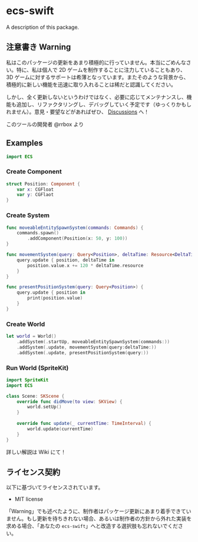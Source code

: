 # ecs-swift

A description of this package.

## 注意書き Warning

私はこのパッケージの更新をあまり積極的に行っていません。本当にごめんなさい。特に、私は個人で 2D ゲームを制作することに注力していることもあり、3D ゲームに対するサポートは希薄となっています。またそのような背景から、積極的に新しい機能を迅速に取り入れることは稀だと認識してください。

しかし、全く更新しないというわけではなく、必要に応じてメンテナンスし、機能も追加し、リファクタリングし、デバッグしていく予定です（ゆっくりかもしれません）。意見・要望などがあればぜひ、 [Discussions](https://github.com/rrbox/ecs-swift/discussions) へ！

このツールの開発者 @rrbox より

## Examples

```swift
import ECS
```

### Create Component

```swift
struct Position: Component {
    var x: CGFloat
    var y: CGFlaot
}
```

### Create System

```swift
func moveableEntitySpawnSystem(commands: Commands) {
    commands.spawn()
        .addComponent(Position(x: 50, y: 100))
}

func movementSystem(query: Query<Position>, deltaTime: Resource<DeltaTime>) {
    query.update { position, deltaTime in
        position.value.x += 120 * deltaTime.resource
    }
}

func presentPositionSystem(query: Query<Position>) {
    query.update { position in
        print(position.value)
    }
}

```

### Create World

```swift
let world = World()
    .addSystem(.startUp, moveableEntitySpawnSystem(commands:))
    .addSystem(.update, movementSystem(query:deltaTime:))
    .addSystem(.update, presentPositionSystem(query:))
```

### Run World (SpriteKit)

```swift
import SpriteKit
import ECS

class Scene: SKScene {
    override func didMove(to view: SKView) {
        world.setUp()
    }
    
    override func update(_ currentTime: TimeInterval) {
        world.update(currentTime)
    }
}
```

詳しい解説は Wiki にて！

## ライセンス契約

以下に基づいてライセンスされています。

- MIT license

「Warning」でも述べたように、制作者はパッケージ更新にあまり着手できていません。もし更新を待ちきれない場合、あるいは制作者の方針から外れた実装を求める場合、「あなたの `ecs-swift`」へと改造する選択肢も忘れないでください。
